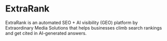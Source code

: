 # ExtraRank
ExtraRank is an automated SEO + AI visibility (GEO) platform by Extraordinary Media Solutions that helps businesses climb search rankings and get cited in AI-generated answers.
